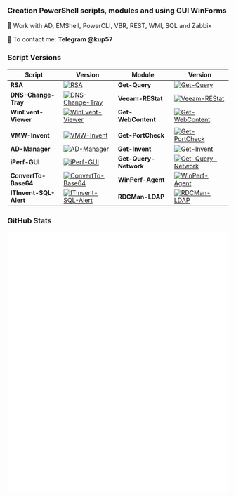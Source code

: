 ### Сreation PowerShell scripts, modules and using GUI WinForms

🔨 Work with AD, EMShell, PowerCLI, VBR, REST, WMI, SQL and Zabbix

💬 To contact me: **Telegram @kup57**

### Script Versions
| Script | Version | Module | Version |
| ------ | ------ | ------ | ------ |
| **RSA** | [![RSA](https://img.shields.io/github/v/release/lifailon/rsa)](https://github.com/Lifailon/RSA/releases) | **Get-Query** | [![Get-Query](https://img.shields.io/github/v/release/lifailon/Get-Query)](https://github.com/Lifailon/Get-Query/releases) |
| **DNS-Change-Tray** | [![DNS-Change-Tray](https://img.shields.io/github/v/release/lifailon/DNS-Change-Tray)](https://github.com/Lifailon/DNS-Change-Tray/releases) | **Veeam-REStat** | [![Veeam-REStat](https://img.shields.io/github/v/release/lifailon/Veeam-REStat)](https://github.com/Lifailon/Veeam-REStat/releases) |
| **WinEvent-Viewer** | [![WinEvent-Viewer](https://img.shields.io/github/v/release/lifailon/WinEvent-Viewer)](https://github.com/Lifailon/WinEvent-Viewer/releases) | **Get-WebContent** | [![Get-WebContent](https://img.shields.io/github/v/release/lifailon/Get-WebContent)](https://github.com/Lifailon/Get-WebContent/releases) |
| | | |
| **VMW-Invent** | [![VMW-Invent](https://img.shields.io/github/last-commit/lifailon/VMW-Invent)](https://github.com/Lifailon/VMW-Invent) | **Get-PortCheck** | [![Get-PortCheck](https://img.shields.io/github/v/release/lifailon/Get-PortCheck)](https://github.com/Lifailon/Get-PortCheck/releases) |
| **AD-Manager** | [![AD-Manager](https://img.shields.io/github/last-commit/lifailon/AD-Manager)](https://github.com/Lifailon/AD-Manager) | **Get-Invent** | [![Get-Invent](https://img.shields.io/github/v/release/lifailon/Get-Invent)](https://github.com/Lifailon/Get-Invent/releases) |
| **iPerf-GUI** | [![iPerf-GUI](https://img.shields.io/github/last-commit/lifailon/iperf-gui)](https://github.com/Lifailon/iPerf-GUI) | **Get-Query-Network** | [![Get-Query-Network](https://img.shields.io/github/v/release/lifailon/Get-Query-Network)](https://github.com/Lifailon/Get-Query-Network/releases) | 
| **ConvertTo-Base64** | [![ConvertTo-Base64](https://img.shields.io/github/last-commit/lifailon/ConvertTo-Base64)](https://github.com/Lifailon/ConvertTo-Base64) | **WinPerf-Agent** | [![WinPerf-Agent](https://img.shields.io/github/v/release/lifailon/WinPerf-Agent)](https://github.com/Lifailon/WinPerf-Agent/releases) |
| **ITInvent-SQL-Alert** | [![ITInvent-SQL-Alert](https://img.shields.io/github/last-commit/lifailon/ITInvent-SQL-Alert)](https://github.com/Lifailon/ITInvent-SQL-Alert) | **RDCMan-LDAP** | [![RDCMan-LDAP](https://img.shields.io/github/last-commit/lifailon/RDCMan-LDAP)](https://github.com/Lifailon/RDCMan-LDAP) |

### GitHub Stats
![](https://raw.githubusercontent.com/lifailon/github-stats/master/generated/overview.svg#gh-light-mode-only) ![](https://raw.githubusercontent.com/lifailon/github-stats/master/generated/languages.svg#gh-light-mode-only)
